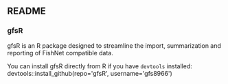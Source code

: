 ## README
### gfsR

gfsR is an R package designed to streamline the import, summarization and reporting of FishNet compatible data.

You can install gfsR directly from R if you have `devtools` installed:
devtools::install_github(repo='gfsR', username='gfs8966')
